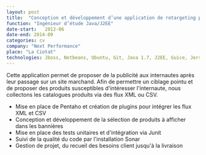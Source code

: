```yaml
---
layout: post
title:  "Conception et développement d’une application de retargeting publicitaire"
function: "Ingénieur d’étude Java/J2EE"
date-start:   2012-06
date-end: 2014-09
categories: cv
company: "Next Performance"
place: "La Ciotat"
technologies: Jboss, Netbeans, Ubuntu, Git, Java 1.7, J2EE, Guice, Jersey, Mockito, XML,  Maven,  Pentaho, MongoDB, PostgreSQL
---
```

Cette application permet de proposer de la publicité aux internautes après leur passage sur un site
marchand. Afin de permettre un ciblage pointu et de proposer des produits susceptibles d'intéresser 
l'internaute, nous collectons les catalogues produits via des flux XML ou CSV.
<ul><li>
Mise en place de Pentaho et création de plugins pour intégrer les flux XML et CSV 
</li><li>
Conception et développement de la sélection de produits à afficher dans les bannières
</li><li>
Mise en place des tests unitaires et d'intégration via Junit
</li><li>
Suivi de la qualité du code par l'installation Sonar
</li><li>
Gestion de projet, du recueil des besoins client jusqu'à la livraison
</li></ul>